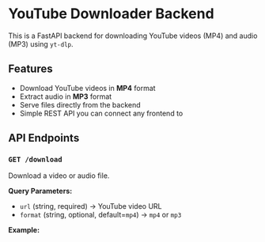 # YouTube Downloader Backend

This is a FastAPI backend for downloading YouTube videos (MP4) and audio (MP3) using `yt-dlp`.

## Features
- Download YouTube videos in **MP4** format
- Extract audio in **MP3** format
- Serve files directly from the backend
- Simple REST API you can connect any frontend to

## API Endpoints

### `GET /download`
Download a video or audio file.

**Query Parameters:**
- `url` (string, required) → YouTube video URL
- `format` (string, optional, default=`mp4`) → `mp4` or `mp3`

**Example:**
